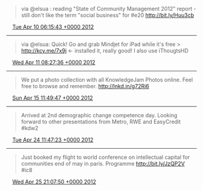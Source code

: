 > via @elsua : reading "State of Community Management 2012" report - still don't like the term "social business" for #e20 http://bit.ly/Huu3cb

<img src="media/tweet.ico" width="12" /> [Tue Apr 10 06:15:43 +0000 2012](https://twitter.com/SimonDueckert/status/189597507540615169)

----

> via @elsua: Quick! Go and grab Mindjet for iPad while it's free &gt; http://kcy.me/7x9j &lt;- installed it, really good! I also use iThougtsHD

<img src="media/tweet.ico" width="12" /> [Wed Apr 11 08:27:36 +0000 2012](https://twitter.com/SimonDueckert/status/189993086422757377)

----

> We put a photo collection with all KnowledgeJam Photos online. Feel free to browse and remember. http://lnkd.in/g72Ri6

<img src="media/tweet.ico" width="12" /> [Sun Apr 15 11:49:47 +0000 2012](https://twitter.com/SimonDueckert/status/191493520278822912)

----

> Arrived at 2nd demographic change competence day. Looking forward to other presentations from Metro, RWE and EasyCredit #kdw2

<img src="media/tweet.ico" width="12" /> [Tue Apr 24 11:47:23 +0000 2012](https://twitter.com/SimonDueckert/status/194754406389002241)

----

> Just booked my flight to world conference on intellectual capital for communities end of may in paris. Programme http://bit.ly/JzQP2V #ic8

<img src="media/tweet.ico" width="12" /> [Wed Apr 25 21:07:50 +0000 2012](https://twitter.com/SimonDueckert/status/195257836144570369)